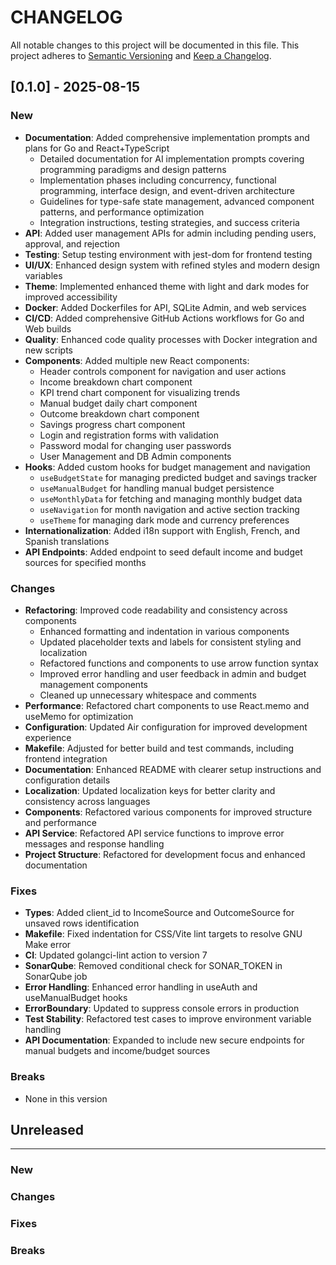 # CHANGELOG

All notable changes to this project will be documented in this file.
This project adheres to [Semantic Versioning](http://semver.org/) and [Keep a Changelog](http://keepachangelog.com/).

## [0.1.0] - 2025-08-15

### New
- **Documentation**: Added comprehensive implementation prompts and plans for Go and React+TypeScript
  - Detailed documentation for AI implementation prompts covering programming paradigms and design patterns
  - Implementation phases including concurrency, functional programming, interface design, and event-driven architecture
  - Guidelines for type-safe state management, advanced component patterns, and performance optimization
  - Integration instructions, testing strategies, and success criteria
- **API**: Added user management APIs for admin including pending users, approval, and rejection
- **Testing**: Setup testing environment with jest-dom for frontend testing
- **UI/UX**: Enhanced design system with refined styles and modern design variables
- **Theme**: Implemented enhanced theme with light and dark modes for improved accessibility
- **Docker**: Added Dockerfiles for API, SQLite Admin, and web services
- **CI/CD**: Added comprehensive GitHub Actions workflows for Go and Web builds
- **Quality**: Enhanced code quality processes with Docker integration and new scripts
- **Components**: Added multiple new React components:
  - Header controls component for navigation and user actions
  - Income breakdown chart component
  - KPI trend chart component for visualizing trends
  - Manual budget daily chart component
  - Outcome breakdown chart component
  - Savings progress chart component
  - Login and registration forms with validation
  - Password modal for changing user passwords
  - User Management and DB Admin components
- **Hooks**: Added custom hooks for budget management and navigation
  - `useBudgetState` for managing predicted budget and savings tracker
  - `useManualBudget` for handling manual budget persistence
  - `useMonthlyData` for fetching and managing monthly budget data
  - `useNavigation` for month navigation and active section tracking
  - `useTheme` for managing dark mode and currency preferences
- **Internationalization**: Added i18n support with English, French, and Spanish translations
- **API Endpoints**: Added endpoint to seed default income and budget sources for specified months

### Changes
- **Refactoring**: Improved code readability and consistency across components
  - Enhanced formatting and indentation in various components
  - Updated placeholder texts and labels for consistent styling and localization
  - Refactored functions and components to use arrow function syntax
  - Improved error handling and user feedback in admin and budget management components
  - Cleaned up unnecessary whitespace and comments
- **Performance**: Refactored chart components to use React.memo and useMemo for optimization
- **Configuration**: Updated Air configuration for improved development experience
- **Makefile**: Adjusted for better build and test commands, including frontend integration
- **Documentation**: Enhanced README with clearer setup instructions and configuration details
- **Localization**: Updated localization keys for better clarity and consistency across languages
- **Components**: Refactored various components for improved structure and performance
- **API Service**: Refactored API service functions to improve error messages and response handling
- **Project Structure**: Refactored for development focus and enhanced documentation

### Fixes
- **Types**: Added client_id to IncomeSource and OutcomeSource for unsaved rows identification
- **Makefile**: Fixed indentation for CSS/Vite lint targets to resolve GNU Make error
- **CI**: Updated golangci-lint action to version 7
- **SonarQube**: Removed conditional check for SONAR_TOKEN in SonarQube job
- **Error Handling**: Enhanced error handling in useAuth and useManualBudget hooks
- **ErrorBoundary**: Updated to suppress console errors in production
- **Test Stability**: Refactored test cases to improve environment variable handling
- **API Documentation**: Expanded to include new secure endpoints for manual budgets and income/budget sources

### Breaks
- None in this version

## Unreleased
---

### New

### Changes

### Fixes

### Breaks
